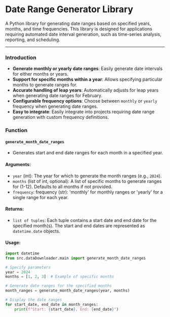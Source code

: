 # Date Range Generator Library

A Python library for generating date ranges based on specified years, months, and time frequencies. This library is designed for applications requiring automated date interval generation, such as time-series analysis, reporting, and scheduling.

---

### Introduction

- **Generate monthly or yearly date ranges**: Easily generate date intervals for either months or years.
- **Support for specific months within a year**: Allows specifying particular months to generate ranges for.
- **Accurate handling of leap years**: Automatically adjusts for leap years when generating date ranges for February.
- **Configurable frequency options**: Choose between `monthly` or `yearly` frequency when generating date ranges.
- **Easy to integrate**: Easily integrate into projects requiring date range generation with custom frequency definitions.

### Function
#### `generate_month_date_ranges`
* Generates start and end date ranges for each month in a specified year.

#### Arguments:
* `year` (int): The year for which to generate the month ranges (e.g., `2024`).
* `months` (list of int, optional): A list of specific months to generate ranges for (1-12). Defaults to all months if not provided.
* `frequency`: frequency (str): 'monthly' for monthly ranges or 'yearly' for a single range for each year.
#### Returns:
- `list of tuples`: Each tuple contains a start date and end date for the specified month(s). The start and end dates are represented as `datetime.date` objects.

#### Usage:

```python
import datetime
from src.dataDownloader.main import generate_month_date_ranges

# Specify parameters
year = 2024
months = [1, 2, 3]  # Example of specific months

# Generate date ranges for the specified months
month_ranges = generate_month_date_ranges(year, months)

# Display the date ranges
for start_date, end_date in month_ranges:
    print(f"Start: {start_date}, End: {end_date}")
